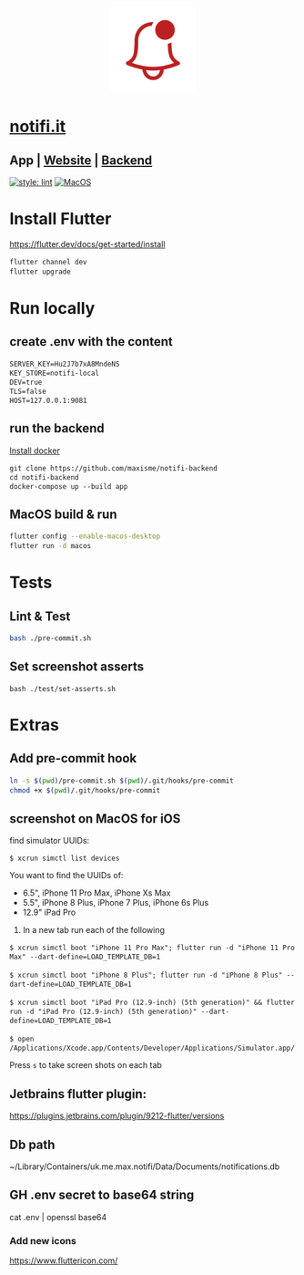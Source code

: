 <p align="center"><img height="150px" src="https://github.com/maxisme/notifi/raw/master/images/bell.png"></p>

# [notifi.it](https://notifi.it/)

## App | [Website](https://github.com/maxisme/notifi.it) | [Backend](https://github.com/maxisme/notifi-backend)

[![style: lint](https://img.shields.io/badge/lint-flutter-4BC0F5)](https://pub.dev/packages/lint)
[![MacOS](https://github.com/maxisme/notifi/actions/workflows/ci.yml/badge.svg?branch=master
)](https://github.com/maxisme/notifi/actions/workflows/push.yml)

# Install Flutter

https://flutter.dev/docs/get-started/install
```bash
flutter channel dev
flutter upgrade
```

# Run locally

## create .env with the content
```
SERVER_KEY=Hu2J7b7xA8MndeNS
KEY_STORE=notifi-local
DEV=true
TLS=false
HOST=127.0.0.1:9081
```

## run the backend
[Install docker](https://docs.docker.com/get-docker/)
```
git clone https://github.com/maxisme/notifi-backend
cd notifi-backend
docker-compose up --build app
```

## MacOS build & run

```bash
flutter config --enable-macos-desktop
flutter run -d macos
```

# Tests

## Lint & Test

```bash
bash ./pre-commit.sh
```

## Set screenshot asserts

```
bash ./test/set-asserts.sh
```

# Extras

## Add pre-commit hook

```bash
ln -s $(pwd)/pre-commit.sh $(pwd)/.git/hooks/pre-commit
chmod +x $(pwd)/.git/hooks/pre-commit
```

## screenshot on MacOS for iOS

find simulator UUIDs:
```
$ xcrun simctl list devices
```

You want to find the UUIDs of:
 - 6.5", iPhone 11 Pro Max, iPhone Xs Max
 - 5.5", iPhone 8 Plus, iPhone 7 Plus, iPhone 6s Plus
 - 12.9" iPad Pro

1. In a new tab run each of the following
```
$ xcrun simctl boot "iPhone 11 Pro Max"; flutter run -d "iPhone 11 Pro Max" --dart-define=LOAD_TEMPLATE_DB=1

$ xcrun simctl boot "iPhone 8 Plus"; flutter run -d "iPhone 8 Plus" --dart-define=LOAD_TEMPLATE_DB=1

$ xcrun simctl boot "iPad Pro (12.9-inch) (5th generation)" && flutter run -d "iPad Pro (12.9-inch) (5th generation)" --dart-define=LOAD_TEMPLATE_DB=1

$ open /Applications/Xcode.app/Contents/Developer/Applications/Simulator.app/
```

Press `s` to take screen shots on each tab


## Jetbrains flutter plugin:

https://plugins.jetbrains.com/plugin/9212-flutter/versions

## Db path

~/Library/Containers/uk.me.max.notifi/Data/Documents/notifications.db

## GH .env secret to base64 string

cat .env | openssl base64


### Add new icons

https://www.fluttericon.com/


